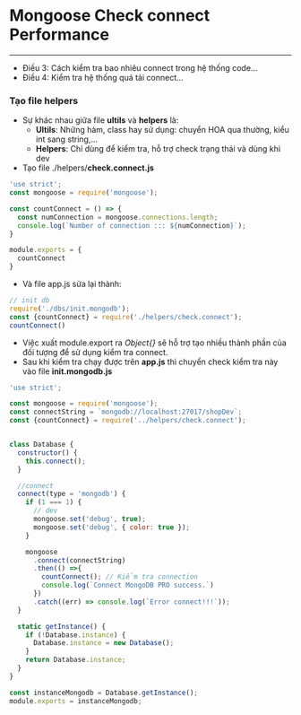 # Mongoose Check connect Performance
---
- Điều 3: Cách kiểm tra bao nhiêu connect trong hệ thống code...
- Điều 4: Kiểm tra hệ thống quá tải connect...

### Tạo file helpers 
- Sự khác nhau giữa file **ultils** và **helpers** là:
	- **Ultils**: Những hàm, class hay sử dụng: chuyển HOA qua thường, kiểu int sang string,... 
	- **Helpers**: Chỉ dùng để kiểm tra, hỗ trợ check trạng thái và dùng khi dev
- Tạo file ./helpers/**check.connect.js**

```js
'use strict';
const mongoose = require('mongoose');

const countConnect = () => {
  const numConnection = mongoose.connections.length;
  console.log(`Number of connection ::: ${numConnection}`);
}

module.exports = {
  countConnect
}
```
- Và file app.js sửa lại thành:
```js
// init db
require('./dbs/init.mongodb');
const {countConnect} = require('./helpers/check.connect');
countConnect()
```

- Việc xuất module.export ra *Object{}* sẽ hỗ trợ tạo nhiều thành phần của đối tượng để sử dụng kiểm tra connect.
- Sau khi kiểm tra chạy được trên **app.js** thì chuyển check kiểm tra này vào file **init.mongodb.js**

```js
'use strict';

const mongoose = require('mongoose');
const connectString = `mongodb://localhost:27017/shopDev`;
const {countConnect} = require('../helpers/check.connect');


class Database {
  constructor() {
    this.connect();
  }

  //connect
  connect(type = 'mongodb') {
    if (1 === 1) {
      // dev
      mongoose.set('debug', true);
      mongoose.set('debug', { color: true });
    }

    mongoose
      .connect(connectString)
      .then(() =>{
        countConnect(); // Kiểm tra connection
        console.log(`Connect MongoDB PRO success.`)
      }) 
      .catch((err) => console.log(`Error connect!!!`));
  }

  static getInstance() {
    if (!Database.instance) {
      Database.instance = new Database();
    }
    return Database.instance;
  }
}

const instanceMongodb = Database.getInstance();
module.exports = instanceMongodb;
```
